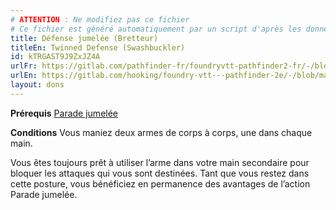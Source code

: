 ```yaml
---
# ATTENTION : Ne modifiez pas ce fichier
# Ce fichier est généré automatiquement par un script d'après les données du module Foundry VTT officiel et de sa traduction
title: Défense jumelée (Bretteur)
titleEn: Twinned Defense (Swashbuckler)
id: kTRGAST9J9ZxJZ4A
urlFr: https://gitlab.com/pathfinder-fr/foundryvtt-pathfinder2-fr/-/blob/master/data/feats/kTRGAST9J9ZxJZ4A.htm
urlEn: https://gitlab.com/hooking/foundry-vtt---pathfinder-2e/-/blob/master/packs/data/feats.db/twinned-defense-swashbuckler.json
layout: dons
---
```

**Prérequis** [Parade jumelée](parade-jumelée.md)

**Conditions** Vous maniez deux armes de corps à corps, une dans chaque main.

Vous êtes toujours prêt à utiliser l’arme dans votre main secondaire pour bloquer les attaques qui vous sont destinées. Tant que vous restez dans cette posture, vous bénéficiez en permanence des avantages de l’action Parade jumelée.

